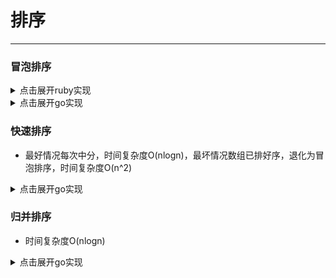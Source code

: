 # 排序
---

### 冒泡排序

<details>

<summary>点击展开ruby实现</summary>

```ruby
def sort_array(nums)
    (1..(nums.size - 1)).each do |_| # 外层表示循环次数，少一次，因为其他都排序好了，最后一个自然就排序好了
        (0..(nums.size - 2)).each do |i| # 因为要用到nums[i+1]，所以循环的最后一个是nums.size - 2
            if nums[i] > nums[i+1]
                nums[i], nums[i+1] = nums[i+1], nums[i]
            end
        end
    end
    nums
end
```

</details>

<details>

<summary>点击展开go实现</summary>

```go
func sort(nums []int) []int {
  for i := 1; i < len(nums); i++ {
    for j := 0; j < len(nums) - 1; j++ {
      if nums[j] > nums[j+1] {
        nums[j], nums[j+1] = nums[j+1], nums[j]
      }
    }
  }
  return nums
}
```

</details>

### 快速排序

* 最好情况每次中分，时间复杂度O(nlogn)，最坏情况数组已排好序，退化为冒泡排序，时间复杂度O(n^2)

<details>

<summary>点击展开go实现</summary>

```go
func quickSort(arr []int, left int, right int) {
  if left >= right {
    return
  }

  pivot := arr[left]
  i, j := left+1, right
  for {
    for i < right && arr[i] < pivot {
      i++
    }

    for j > left && arr[j] > pivot {
      j--
    }

    if i >= j {
      break
    }
    exchange(arr, i, j)
  }
  exchange(arr, left, j)
  fmt.Println("arr: ", arr, "pivot: ", pivot)

  quickSort(arr, left, j-1)
  quickSort(arr, j+1, right)
}

func exchange(arr []int, i, j int) {
  tmp := arr[i]
  arr[i] = arr[j]
  arr[j] = tmp
}
```

</details>

### 归并排序

* 时间复杂度O(nlogn)

<details>

<summary>点击展开go实现</summary>

```go
func mergeSort(arr []int) []int {
  length := len(arr)
  if length <= 1 {
    return arr
  }
  mid := length / 2
  left := mergeSort(arr[:mid])
  right := mergeSort(arr[mid:])
  return merge(left, right)
}

func merge(left, right []int) (result []int) {
  i, j := 0, 0
  for i < len(left) && j < len(right) {
    if left[i] < right[j] {
      result = append(result, left[i])
      i++
    } else {
      result = append(result, right[j])
      j++
    }
  }
  result = append(result, left[i:]...)
  result = append(result, right[j:]...)
  return
}
```

</details>

